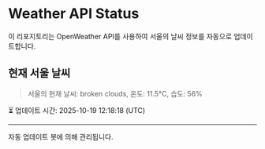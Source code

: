
# Weather API Status

이 리포지토리는 OpenWeather API를 사용하여 서울의 날씨 정보를 자동으로 업데이트합니다.

## 현재 서울 날씨
> 서울의 현재 날씨: broken clouds, 온도: 11.5°C, 습도: 56%

⏳ 업데이트 시간: 2025-10-19 12:18:18 (UTC)

---
자동 업데이트 봇에 의해 관리됩니다.
